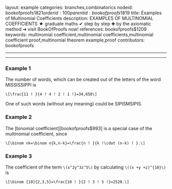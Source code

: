 layout: example
categories: branches,combinatorics
nodeid: bookofproofs$1821
orderid: 100
parentid: bookofproofs$1819
title: Examples of Multinomial Coefficients
description: EXAMPLES OF MULTINOMIAL COEFFICIENTS &#9733; graduate maths &#10004; step by step &#10010; by the axiomatic method &#10140; visit BookOfProofs now!
references: bookofproofs$1209
keywords: multinomial coefficient,multinomial coefficients,multinomial coefficient proof,multinomial theorem example,proof
contributors: bookofproofs

---


---

### Example 1

The number of words, which can be created out of the letters of the word MISSISSIPPI is

`\[\frac{11 ! }{4 ! 4 ! 2 ! 1 !}=34,650\]`

One of such words (without any meaning) could be SIPISMSIPIS.

### Example 2

The [binomial coefficient][bookofproofs$993] is a special case of the multinomial coefficient, since 

`\[\binom nk=\binom n{k,n-k}=\frac{n ! }{k !\cdot (n-k) ! }.\]`

### Example 3

The coefficient of the term `\(x^2y^3z^5\)` by calculating `\((x +y +z)^{10}\)` is

`\[\binom {10}{2,3,5}=\frac{10 ! }{2 ! 3 ! 5 !}=2520.\]`
